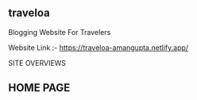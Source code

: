 ## traveloa
Blogging Website For Travelers 

Website Link :- https://traveloa-amangupta.netlify.app/


SITE OVERVIEWS

## HOME PAGE
